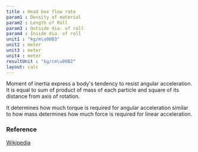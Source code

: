 ```yaml
---
title : Head box flow rate
param1 : Density of material
param2 : Length of Roll
param3 : Outside dia. of roll
param4 : Inside dia. of roll
unit1 : "kg/m\u00B3"
unit2 : meter
unit3 : meter
unit4 : meter
resultUnit : "kg/cm\u00B2"
layout: calc
---
```

Moment of inertia express a body's tendency to resist angular acceleration.  
It is equal to sum of product of mass of each particle  and square of its distance from axis of rotation.  

It determines how much torque is required for angular acceleration similar to how mass determines how much force is required for linear
acceleration.
### Reference
[Wikipedia](https://en.wikipedia.org/wiki/Moment_of_inertia)

<script>  
    const inputs = document.querySelectorAll('input');    
    inputs.forEach(input => {   
      input.addEventListener('input', () => {
        
        calculate();
      });      
      // Check on page load
      if (input.value) {
        input.closest('.outlined-field').classList.add('has-content');
      }
    });
    // Calculate function 
    function calculate() {
      const v1 = parseFloat(document.getElementById('param1').value) || 0;
      const v2 = parseFloat(document.getElementById('param2').value) || 0;      
      const v3 = parseFloat(document.getElementById('param3').value) || 0;
      const v4 = parseFloat(document.getElementById('param4').value) || 0;   
     
      const result =   ( 0.09817 * v1 * v2 * (Math.pow(v3, 4) - Math.pow(v4, 4)))      
      document.getElementById('result').innerText = result.toFixed(2);
    }
</script>


